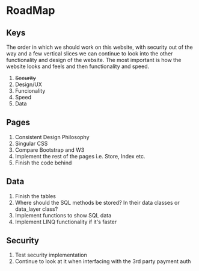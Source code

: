 ﻿# RoadMap

## Keys
The order in which we should work on this website, with security out of the way and a few vertical
slices we can continue to look into the other functionality and design of the website. The most
important is how the website looks and feels and then functionality and speed.

1. <del>Security</del> 
2. Design/UX
3. Funcionality
4. Speed
5. Data


## Pages
1. Consistent Design Philosophy
2. Singular CSS
3. Compare Bootstrap and W3
4. Implement the rest of the pages i.e. Store, Index etc.
5. Finish the code behind

## Data
1. Finish the tables
2. Where should the SQL methods be stored? In their data classes or data_layer class?
3. Implement functions to show SQL data
4. Implement LINQ functionality if it's faster

## Security
1. Test security implementation
2. Continue to look at it when interfacing with the 3rd party payment auth

